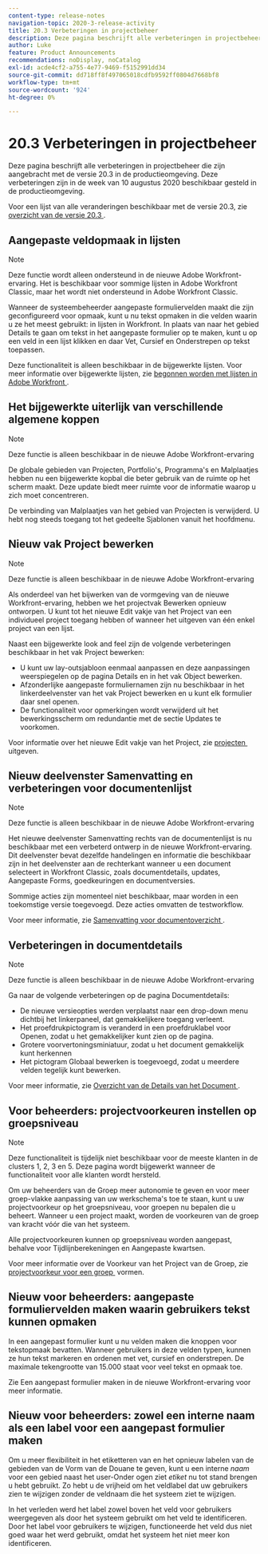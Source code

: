 ```yaml
---
content-type: release-notes
navigation-topic: 2020-3-release-activity
title: 20.3 Verbeteringen in projectbeheer
description: Deze pagina beschrijft alle verbeteringen in projectbeheer die zijn aangebracht met de versie 20.3 in de productieomgeving. Deze verbeteringen zijn in de week van 10 augustus 2020 beschikbaar gesteld in de productieomgeving.
author: Luke
feature: Product Announcements
recommendations: noDisplay, noCatalog
exl-id: acde4cf2-a755-4e77-9469-f5152991dd34
source-git-commit: dd718ff8f497065018cdfb9592ff0804d7668bf8
workflow-type: tm+mt
source-wordcount: '924'
ht-degree: 0%

---
```


# 20.3 Verbeteringen in projectbeheer

Deze pagina beschrijft alle verbeteringen in projectbeheer die zijn aangebracht met de versie 20.3 in de productieomgeving. Deze verbeteringen zijn in de week van 10 augustus 2020 beschikbaar gesteld in de productieomgeving.

Voor een lijst van alle veranderingen beschikbaar met de versie 20.3, zie [&#x200B; overzicht van de versie 20.3 &#x200B;](../../../product-announcements/product-releases/20.3-release-activity/20-3-release-overview.md).

## Aangepaste veldopmaak in lijsten

>[!NOTE]
>
>Deze functie wordt alleen ondersteund in de nieuwe Adobe Workfront-ervaring. Het is beschikbaar voor sommige lijsten in Adobe Workfront Classic, maar het wordt niet ondersteund in Adobe Workfront Classic.

Wanneer de systeembeheerder aangepaste formuliervelden maakt die zijn geconfigureerd voor opmaak, kunt u nu tekst opmaken in die velden waarin u ze het meest gebruikt: in lijsten in Workfront. In plaats van naar het gebied Details te gaan om tekst in het aangepaste formulier op te maken, kunt u op een veld in een lijst klikken en daar Vet, Cursief en Onderstrepen op tekst toepassen.

Deze functionaliteit is alleen beschikbaar in de bijgewerkte lijsten. Voor meer informatie over bijgewerkte lijsten, zie [&#x200B; begonnen worden met lijsten in Adobe Workfront &#x200B;](../../../workfront-basics/navigate-workfront/use-lists/view-items-in-a-list.md).

## Het bijgewerkte uiterlijk van verschillende algemene koppen

>[!NOTE]
>
>Deze functie is alleen beschikbaar in de nieuwe Adobe Workfront-ervaring

De globale gebieden van Projecten, Portfolio&#39;s, Programma&#39;s en Malplaatjes hebben nu een bijgewerkte kopbal die beter gebruik van de ruimte op het scherm maakt. Deze update biedt meer ruimte voor de informatie waarop u zich moet concentreren.

De verbinding van Malplaatjes van het gebied van Projecten is verwijderd. U hebt nog steeds toegang tot het gedeelte Sjablonen vanuit het hoofdmenu.

## Nieuw vak Project bewerken

>[!NOTE]
>
>Deze functie is alleen beschikbaar in de nieuwe Adobe Workfront-ervaring

Als onderdeel van het bijwerken van de vormgeving van de nieuwe Workfront-ervaring, hebben we het projectvak Bewerken opnieuw ontworpen. U kunt tot het nieuwe Edit vakje van het Project van een individueel project toegang hebben of wanneer het uitgeven van één enkel project van een lijst.

Naast een bijgewerkte look and feel zijn de volgende verbeteringen beschikbaar in het vak Project bewerken:

* U kunt uw lay-outsjabloon eenmaal aanpassen en deze aanpassingen weerspiegelen op de pagina Details en in het vak Object bewerken.
* Afzonderlijke aangepaste formuliernamen zijn nu beschikbaar in het linkerdeelvenster van het vak Project bewerken en u kunt elk formulier daar snel openen.
* De functionaliteit voor opmerkingen wordt verwijderd uit het bewerkingsscherm om redundantie met de sectie Updates te voorkomen.

<!--
<p data-mc-conditions="QuicksilverOrClassic.Draft mode">For information about the new Edit Box box, see "New Edit Object box" (NEW ARTICLE, LINK LATER!!).</p>
-->

Voor informatie over het nieuwe Edit vakje van het Project, zie [&#x200B; projecten &#x200B;](../../../manage-work/projects/manage-projects/edit-projects.md) uitgeven.

## Nieuw deelvenster Samenvatting en verbeteringen voor documentenlijst

>[!NOTE]
>
>Deze functie is alleen beschikbaar in de nieuwe Adobe Workfront-ervaring

Het nieuwe deelvenster Samenvatting rechts van de documentenlijst is nu beschikbaar met een verbeterd ontwerp in de nieuwe Workfront-ervaring. Dit deelvenster bevat dezelfde handelingen en informatie die beschikbaar zijn in het deelvenster aan de rechterkant wanneer u een document selecteert in Workfront Classic, zoals documentdetails, updates, Aangepaste Forms, goedkeuringen en documentversies.

Sommige acties zijn momenteel niet beschikbaar, maar worden in een toekomstige versie toegevoegd. Deze acties omvatten de testworkflow.

Voor meer informatie, zie [&#x200B; Samenvatting voor documentoverzicht &#x200B;](../../../documents/managing-documents/summary-for-documents.md).

## Verbeteringen in documentdetails

>[!NOTE]
>
>Deze functie is alleen beschikbaar in de nieuwe Adobe Workfront-ervaring

Ga naar de volgende verbeteringen op de pagina Documentdetails:

* De nieuwe versieopties werden verplaatst naar een drop-down menu dichtbij het linkerpaneel, dat gemakkelijkere toegang verleent.
* Het proefdrukpictogram is veranderd in een proefdruklabel voor Openen, zodat u het gemakkelijker kunt zien op de pagina.
* Grotere voorvertoningsminiatuur, zodat u het document gemakkelijk kunt herkennen
* Het pictogram Globaal bewerken is toegevoegd, zodat u meerdere velden tegelijk kunt bewerken.

Voor meer informatie, zie [&#x200B; Overzicht van de Details van het Document &#x200B;](../../../documents/managing-documents/document-details-overview.md).

## Voor beheerders: projectvoorkeuren instellen op groepsniveau

>[!NOTE]
>
>Deze functionaliteit is tijdelijk niet beschikbaar voor de meeste klanten in de clusters 1, 2, 3 en 5. Deze pagina wordt bijgewerkt wanneer de functionaliteit voor alle klanten wordt hersteld.

Om uw beheerders van de Groep meer autonomie te geven en voor meer groep-vlakke aanpassing van uw werkschema&#39;s toe te staan, kunt u uw projectvoorkeur op het groepsniveau, voor groepen nu bepalen die u beheert. Wanneer u een project maakt, worden de voorkeuren van de groep van kracht vóór die van het systeem.

Alle projectvoorkeuren kunnen op groepsniveau worden aangepast, behalve voor Tijdlijnberekeningen en Aangepaste kwartsen.

Voor meer informatie over de Voorkeur van het Project van de Groep, zie [&#x200B; projectvoorkeur voor een groep &#x200B;](../../../administration-and-setup/manage-groups/create-and-manage-groups/configure-project-preferences-group.md) vormen.

## Nieuw voor beheerders: aangepaste formuliervelden maken waarin gebruikers tekst kunnen opmaken

In een aangepast formulier kunt u nu velden maken die knoppen voor tekstopmaak bevatten. Wanneer gebruikers in deze velden typen, kunnen ze hun tekst markeren en ordenen met vet, cursief en onderstrepen. De maximale tekengrootte van 15.000 staat voor veel tekst en opmaak toe.

Zie Een aangepast formulier maken in de nieuwe Workfront-ervaring voor meer informatie.

## Nieuw voor beheerders: zowel een interne naam als een label voor een aangepast formulier maken

Om u meer flexibiliteit in het etiketteren van en het opnieuw labelen van de gebieden van de Vorm van de Douane te geven, kunt u een interne *naam* voor een gebied naast het user-Onder ogen ziet *etiket* nu tot stand brengen u hebt gebruikt. Zo hebt u de vrijheid om het veldlabel dat uw gebruikers zien te wijzigen zonder de veldnaam die het systeem ziet te wijzigen.

In het verleden werd het label zowel boven het veld voor gebruikers weergegeven als door het systeem gebruikt om het veld te identificeren. Door het label voor gebruikers te wijzigen, functioneerde het veld dus niet goed waar het werd gebruikt, omdat het systeem het niet meer kon identificeren.


